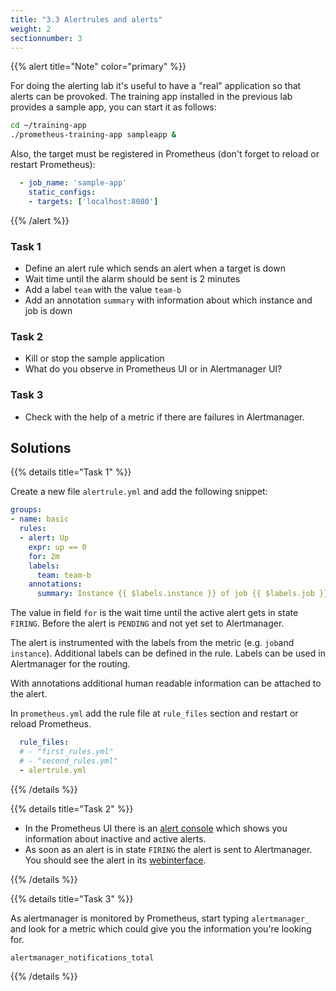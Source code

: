 ```yaml
---
title: "3.3 Alertrules and alerts"
weight: 2
sectionnumber: 3
---
```


{{% alert title="Note" color="primary" %}}

For doing the alerting lab it's useful to have a "real" application so that alerts can be provoked. The training app installed in the previous lab provides a sample app, you can start it as follows:

```bash
cd ~/training-app
./prometheus-training-app sampleapp &
```

Also, the target must be registered in Prometheus (don't forget to reload or restart Prometheus):

```yaml
  - job_name: 'sample-app'
    static_configs:
    - targets: ['localhost:8080']
```

{{% /alert %}}

### Task 1

* Define an alert rule which sends an alert when a target is down
* Wait time until the alarm should be sent is 2 minutes
* Add a label `team` with the value `team-b`
* Add an annotation `summary` with information about which instance and job is down

### Task 2

* Kill or stop the sample application
* What do you observe in Prometheus UI or in Alertmanager UI?

### Task 3

* Check with the help of a metric if there are failures in Alertmanager.

## Solutions

{{% details title="Task 1" %}}

Create a new file `alertrule.yml` and add the following snippet:

```yaml
groups:
- name: basic
  rules:
  - alert: Up
    expr: up == 0
    for: 2m
    labels:
      team: team-b
    annotations:
      summary: Instance {{ $labels.instance }} of job {{ $labels.job }} is down
```

The value in field `for` is the wait time until the active alert gets in state `FIRING`. Before the alert is `PENDING` and not yet set to Alertmanager.

The alert is instrumented with the labels from the metric (e.g. `job`and `instance`). Additional labels can be defined in the rule. Labels can be used in Alertmanager for the routing.

With annotations additional human readable information can be attached to the alert.

In `prometheus.yml` add the rule file at `rule_files` section and restart or reload Prometheus.

```yaml
  rule_files:
  # - "first_rules.yml"
  # - "second_rules.yml"
  - alertrule.yml
```
{{% /details %}}

{{% details title="Task 2" %}}

* In the Prometheus UI there is an [alert console](http://localhost:9090/alerts) which shows you information about inactive and active alerts.
* As soon as an alert is in state `FIRING` the alert is sent to Alertmanager. You should see the alert in its [webinterface](http://localhost:9093/).

{{% /details %}}

{{% details title="Task 3" %}}

As alertmanager is monitored by Prometheus, start typing `alertmanager_` and
look for a metric which could give you the information you're looking for.

```
alertmanager_notifications_total
```

{{% /details %}}
